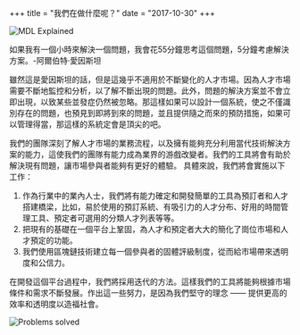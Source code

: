 +++
title = "我們在做什麼呢？"
date = "2017-10-30"
+++

![MDL Explained](https://gateway.ipfs.io/ipfs/QmVqUgtsLLuUmLfEJSpejr36LFmSpnGsBLVKVj28tCkege/MDL%20Explained.jpg)

如果我有一個小時來解決一個問題，我會花55分鐘思考這個問題，5分鐘考慮解決方案。-阿爾伯特·愛因斯坦

雖然這是愛因斯坦的話，但是這幾乎不適用於不斷變化的人才市場。因為人才市場需要不斷地監控和分析，以了解不斷出現的問題。此外，問題的解決方案並不會立即出現，以致某些並發症仍然被忽略。那這樣如果可以設計一個系統，使之不僅識別存在的問題，也預見到即將到來的問題，並且提供隨之而來的預防措施，如果可以管理得當，那這樣的系統定會是頂尖的吧。

我們的團隊深刻了解人才市場的業務流程，以及擁有能夠充分利用當代技術解決方案的能力，這使我們的團隊有能力成為業界的游戲改變者。我們的工具將會有助於解決現有問題，讓市場參與者能夠有更好的體驗。
具體來說，我們將會實施以下工作：

1. 作為行業中的業內人士，我們將有能力確定和開發簡單的工具為預訂者和人才搭建橋梁，比如，易於使用的預訂系統、有吸引力的人才分布、好用的時間管理工具、預定者可選用的分類人才列表等等。
2. 把現有的基礎在一個平台上鞏固，為人才和預定者大大的簡化了崗位市場和人才預定的功能。
3. 我們使用區塊鏈技術建立每一個參與者的固體評級制度，從而給市場帶來透明度和公信力。

在開發這個平台過程中，我們將採用迭代的方法。這樣我們的工具將能夠根據市場條件和需求不斷發展。作出這一些努力，是因為我們堅守的理念 —— 提供更高的效率和透明度以造福社會。

![Problems solved](https://gateway.ipfs.io/ipfs/Qmes4y4RJ2LQot6i3sYoc2QDyhxs4RqHEMHVQBEfjs8V5q/Market%20problems%20solved.jpg)
